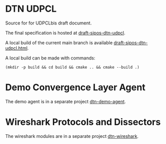 # DTN UDPCL

Source for for UDPCLbis draft document.

The final specification is hosted at [draft-sipos-dtn-udpcl](https://datatracker.ietf.org/doc/draft-sipos-dtn-udpcl/).

A local build of the current main branch is available [draft-sipos-dtn-udpcl.html](https://briansipos.github.io/dtn-bpbis-udpcl/draft-sipos-dtn-udpcl.html).

A local build can be made with commands:
```
(mkdir -p build && cd build && cmake .. && cmake --build .)
```

# Demo Convergence Layer Agent

The demo agent is in a separate project [dtn-demo-agent](https://github.com/BrianSipos/dtn-demo-agent).

# Wireshark Protocols and Dissectors

The wireshark modules are in a separate project [dtn-wireshark](https://github.com/BrianSipos/dtn-wireshark).
